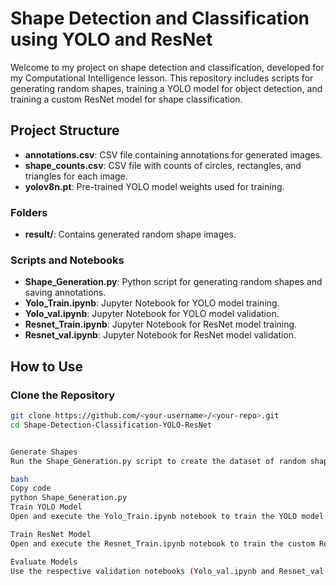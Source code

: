 # Shape Detection and Classification using YOLO and ResNet

Welcome to my project on shape detection and classification, developed for my Computational Intelligence lesson. This repository includes scripts for generating random shapes, training a YOLO model for object detection, and training a custom ResNet model for shape classification.

## Project Structure

- **annotations.csv**: CSV file containing annotations for generated images.
- **shape_counts.csv**: CSV file with counts of circles, rectangles, and triangles for each image.
- **yolov8n.pt**: Pre-trained YOLO model weights used for training.

### Folders

- **result/**: Contains generated random shape images.

### Scripts and Notebooks

- **Shape_Generation.py**: Python script for generating random shapes and saving annotations.
- **Yolo_Train.ipynb**: Jupyter Notebook for YOLO model training.
- **Yolo_val.ipynb**: Jupyter Notebook for YOLO model validation.
- **Resnet_Train.ipynb**: Jupyter Notebook for ResNet model training.
- **Resnet_val.ipynb**: Jupyter Notebook for ResNet model validation.

## How to Use

### Clone the Repository

```bash
git clone https://github.com/<your-username>/<your-repo>.git
cd Shape-Detection-Classification-YOLO-ResNet


Generate Shapes
Run the Shape_Generation.py script to create the dataset of random shapes and their annotations.

bash
Copy code
python Shape_Generation.py
Train YOLO Model
Open and execute the Yolo_Train.ipynb notebook to train the YOLO model using the generated dataset.

Train ResNet Model
Open and execute the Resnet_Train.ipynb notebook to train the custom ResNet model on the generated dataset.

Evaluate Models
Use the respective validation notebooks (Yolo_val.ipynb and Resnet_val.ipynb) to evaluate the trained models.